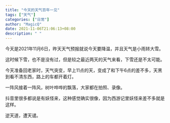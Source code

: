 ```yaml
---
title: "今天的天气百年一见"
tags: ["天气"]
categories: ["日常"]
author: "MagicQ"
date: 2021-11-06T21:06:13+08:00
description: " "
---
```


今天是2021年11月6日，昨天天气预报就说今天要降温，并且天气是小雨转大雪。

这时候下雪，也不是没有过，但是较之最近两天的天气来看，下雪还是不太可能。

今天准备回老家时，天气突变，早上11点的天，变成了和下午6点的差不多，天黑到看不清东西，路上的车都开着灯。

一阵风接着一阵风，树叶哗哗的飘落，大家都在拍照、录像。

抖音里很多都说是有妖怪来，这种感觉确实很像，因为西游记里妖怪来差不多就是这样。

逆天道，遭天谴。